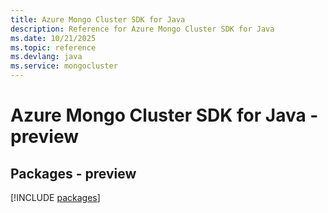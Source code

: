 ```yaml
---
title: Azure Mongo Cluster SDK for Java
description: Reference for Azure Mongo Cluster SDK for Java
ms.date: 10/21/2025
ms.topic: reference
ms.devlang: java
ms.service: mongocluster
---
```

# Azure Mongo Cluster SDK for Java - preview
## Packages - preview
[!INCLUDE [packages](mongo-cluster-index.md)]